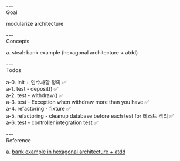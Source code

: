 ---\
Goal


modularize architecture




---\
Concepts


a. steal: bank example (hexagonal architecture + atdd)




---\
Todos


a-0. init + 인수사항 정의 :white_check_mark:\
a-1. test - deposit() :white_check_mark:\
a-2. test - withdraw() :white_check_mark:\
a-3. test - Exception when withdraw more than you have :white_check_mark:\
a-4. refactoring - fixture :white_check_mark:\
a-5. refactoring - cleanup database before each test for 테스트 격리 :white_check_mark:\
a-6. test - controller integration test :white_check_mark:




---\
Reference


a. [bank example in hexagonal architecture + atdd](https://github.com/ejoongseok/atdd-in-hexagonal)
